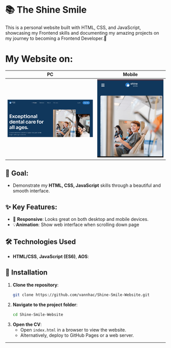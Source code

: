 # 📚 The Shine Smile

This is a personal website built with HTML, CSS, and JavaScript, showcasing my Frontend skills and documenting my amazing projects on my journey to becoming a Frontend Developer.🚀
# My Website on:
| PC | Mobile |
|------------|------------|
| ![Pc](./assets/img/Pc.png) | ![Ảnh 2](./assets/img/Mobile.png) |
## 🎯 Goal: 
- Demonstrate my **HTML, CSS, JavaScript** skills through a beautiful and smooth interface.

## ✨ Key Features:
- 📱 **Responsive**: Looks great on both desktop and mobile devices.
- 💡**Animation**: Show web interface when scrolling down page
## 🛠 Technologies Used
-  **HTML/CSS**, **JavaScript (ES6)**, **AOS**:
## 📖 Installation
1. **Clone the repository**:
   ```bash
   git clone https://github.com/vannhac/Shine-Smile-Website.git
   ```
2. **Navigate to the project folder**:
   ```bash
   cd Shine-Smile-Website
   ```
3. **Open the CV**:
   - Open `index.html` in a browser to view the website.
   - Alternatively, deploy to GitHub Pages or a web server.

---
